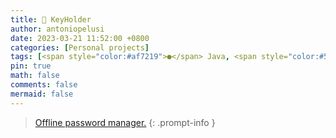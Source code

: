 ```yaml
---
title: 🔑 KeyHolder
author: antoniopelusi
date: 2023-03-21 11:52:00 +0800
categories: [Personal projects]
tags: [<span style="color:#af7219">●</span> Java, <span style="color:#543e7c">●</span> CSS]
pin: true
math: false
comments: false
mermaid: false
---
```


[GithubLink]: https://github.com/antoniopelusi/KeyHolder

> [Offline password manager.][GithubLink]
{: .prompt-info }